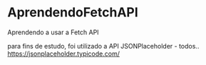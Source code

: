 # AprendendoFetchAPI
Aprendendo a usar a Fetch API

para fins de estudo, foi utilizado a API JSONPlaceholder - todos..
https://jsonplaceholder.typicode.com/

